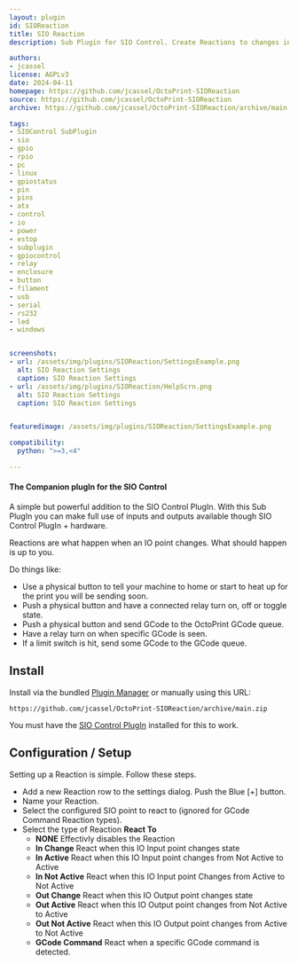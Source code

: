 ```yaml
---
layout: plugin
id: SIOReaction
title: SIO Reaction
description: Sub Plugin for SIO Control. Create Reactions to changes in IO, GCode, and more.

authors: 
- jcassel
license: AGPLv3
date: 2024-04-11
homepage: https://github.com/jcassel/OctoPrint-SIOReaction
source: https://github.com/jcassel/OctoPrint-SIOReaction
archive: https://github.com/jcassel/OctoPrint-SIOReaction/archive/main.zip

tags:
- SIOControl SubPlugin
- sio
- gpio
- rpio
- pc
- linux
- gpiostatus
- pin
- pins
- atx
- control
- io
- power
- estop
- subplugin
- gpiocontrol
- relay
- enclosure
- button
- filament
- usb
- serial
- rs232
- led
- windows


screenshots:
- url: /assets/img/plugins/SIOReaction/SettingsExample.png
  alt: SIO Reaction Settings
  caption: SIO Reaction Settings 
- url: /assets/img/plugins/SIOReaction/HelpScrn.png
  alt: SIO Reaction Settings
  caption: SIO Reaction Settings 


featuredimage: /assets/img/plugins/SIOReaction/SettingsExample.png

compatibility:
  python: ">=3,<4"

---
```


#### The Companion plugIn for the SIO Control 

A simple but powerful addition to the SIO Control PlugIn. With this Sub PlugIn you can make full use of inputs and outputs available though SIO Control PlugIn + hardware. 

Reactions are what happen when an IO point changes. What should happen is up to you. 

Do things like:
- Use a physical button to tell your machine to home or start to heat up for the print you will be sending soon. 
- Push a physical button and have a connected relay turn on, off or toggle state.  
- Push a physical button and send GCode to the OctoPrint GCode queue.  
- Have a relay turn on when specific GCode is seen. 
- If a limit switch is hit, send some GCode to the GCode queue. 


## Install

Install via the bundled [Plugin Manager](https://docs.octoprint.org/en/master/bundledplugins/pluginmanager.html)
or manually using this URL:

    https://github.com/jcassel/OctoPrint-SIOReaction/archive/main.zip

You must have the [SIO Control PlugIn](https://plugins.octoprint.org/plugins/siocontrol/) installed for this to work.

## Configuration / Setup

Setting up a Reaction is simple. Follow these steps.

- Add a new Reaction row to the settings dialog. Push the Blue [+] button.
- Name your Reaction. 
- Select the configured SIO point to react to (ignored for GCode Command Reaction types).
- Select the type of Reaction __React To__ 
    - __NONE__ Effectivly disables the Reaction 
    - __In Change__ React when this IO Input point changes state
    - __In Active__ React when this IO Input point changes from Not Active to Active
    - __In Not Active__ React when this IO Input point Changes from Active to Not Active
    - __Out Change__ React when this IO Output point changes state
    - __Out Active__ React when this IO Output point changes from Not Active to Active
    - __Out Not Active__ React when this IO Output point changes from Active to Not Active
    - __GCode Command__ React when a specific GCode command is detected. 

